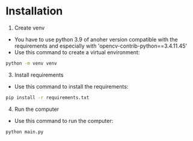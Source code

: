 # Installation
1. Create venv
* You have to use python 3.9 of anoher version compatible with the requirements and especially with 'opencv-contrib-python==3.4.11.45'
* Use this command to create a virtual environment:
```bash
python -m venv venv
```
3. Install requirements
* Use this command to install the requirements:
```bash
pip install -r requirements.txt
```
4. Run the computer
* Use this command to run the computer:
```bash
python main.py
```
